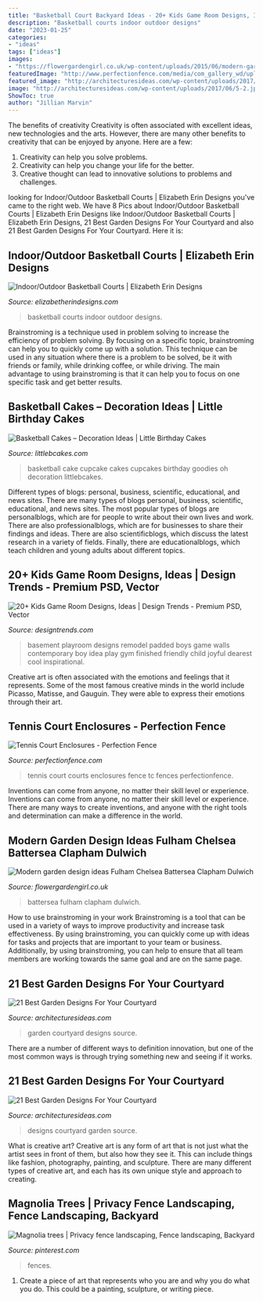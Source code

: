 ```yaml
---
title: "Basketball Court Backyard Ideas - 20+ Kids Game Room Designs, Ideas"
description: "Basketball courts indoor outdoor designs"
date: "2023-01-25"
categories:
- "ideas"
tags: ["ideas"]
images:
- "https://flowergardengirl.co.uk/wp-content/uploads/2015/06/modern-garden-design-ideas-fulham-chelsea-battersea-clapham-dulwich-london.jpg"
featuredImage: "http://www.perfectionfence.com/media/com_gallery_wd/uploads/Tennis_Court_1.png"
featured_image: "http://architecturesideas.com/wp-content/uploads/2017/06/4-47.jpg"
image: "http://architecturesideas.com/wp-content/uploads/2017/06/5-2.jpeg"
ShowToc: true
author: "Jillian Marvin"
---
```



The benefits of creativity
Creativity is often associated with excellent ideas, new technologies and the arts. However, there are many other benefits to creativity that can be enjoyed by anyone. Here are a few: 
1. Creativity can help you solve problems.
2. Creativity can help you change your life for the better.
3. Creative thought can lead to innovative solutions to problems and challenges.

	

		
looking for Indoor/Outdoor Basketball Courts | Elizabeth Erin Designs you've came to the right web. We have 8 Pics about Indoor/Outdoor Basketball Courts | Elizabeth Erin Designs like Indoor/Outdoor Basketball Courts | Elizabeth Erin Designs, 21 Best Garden Designs For Your Courtyard and also 21 Best Garden Designs For Your Courtyard. Here it is:
		
    
## Indoor/Outdoor Basketball Courts | Elizabeth Erin Designs

<img loading=lazy src="http://www.elizabetherindesigns.com/wp-content/uploads/2015/02/1.jpg" onerror="this.onerror=null;this.src='https://tse2.mm.bing.net/th?id=OIP.u1-girY_kz6r2A_CjT8oxQHaE8&amp;pid=15.1';" alt="Indoor/Outdoor Basketball Courts | Elizabeth Erin Designs">

_Source: elizabetherindesigns.com_

>basketball courts indoor outdoor designs. 

	

Brainstroming is a technique used in problem solving to increase the efficiency of problem solving. By focusing on a specific topic, brainstroming can help you to quickly come up with a solution. This technique can be used in any situation where there is a problem to be solved, be it with friends or family, while drinking coffee, or while driving. The main advantage to using brainstroming is that it can help you to focus on one specific task and get better results.

    
## Basketball Cakes – Decoration Ideas | Little Birthday Cakes

<img loading=lazy src="https://www.littlebcakes.com/wp-content/uploads/2014/01/Basketball-Cupcake-Cake.jpg" onerror="this.onerror=null;this.src='https://tse3.mm.bing.net/th?id=OIP.jBg7Su2OtLfE5aUZGIUaugHaFj&amp;pid=15.1';" alt="Basketball Cakes – Decoration Ideas | Little Birthday Cakes">

_Source: littlebcakes.com_

>basketball cake cupcake cakes cupcakes birthday goodies oh decoration littlebcakes. 

	

Different types of blogs: personal, business, scientific, educational, and news sites.
There are many types of blogs personal, business, scientific, educational, and news sites. The most popular types of blogs are personalblogs, which are for people to write about their own lives and work. There are also professionalblogs, which are for businesses to share their findings and ideas. There are also scientificblogs, which discuss the latest research in a variety of fields. Finally, there are educationalblogs, which teach children and young adults about different topics.

    
## 20+ Kids Game Room Designs, Ideas | Design Trends - Premium PSD, Vector

<img loading=lazy src="https://images.designtrends.com/wp-content/uploads/2016/08/02185538/Kids-Blue-Basement-Playroom-.jpg" onerror="this.onerror=null;this.src='https://tse1.mm.bing.net/th?id=OIP.gdOx_WYxhgxjbjj3pHgOwQHaE8&amp;pid=15.1';" alt="20+ Kids Game Room Designs, Ideas | Design Trends - Premium PSD, Vector">

_Source: designtrends.com_

>basement playroom designs remodel padded boys game walls contemporary boy idea play gym finished friendly child joyful dearest cool inspirational. 

	

Creative art is often associated with the emotions and feelings that it represents. Some of the most famous creative minds in the world include Picasso, Matisse, and Gauguin. They were able to express their emotions through their art.

    
## Tennis Court Enclosures - Perfection Fence

<img loading=lazy src="http://www.perfectionfence.com/media/com_gallery_wd/uploads/Tennis_Court_1.png" onerror="this.onerror=null;this.src='https://tse3.mm.bing.net/th?id=OIP.7eB2cRB4CpR6iuRX70Gv2gHaFj&amp;pid=15.1';" alt="Tennis Court Enclosures - Perfection Fence">

_Source: perfectionfence.com_

>tennis court courts enclosures fence tc fences perfectionfence. 

	

Inventions can come from anyone, no matter their skill level or experience.
Inventions can come from anyone, no matter their skill level or experience. There are many ways to create inventions, and anyone with the right tools and determination can make a difference in the world.

    
## Modern Garden Design Ideas Fulham Chelsea Battersea Clapham Dulwich

<img loading=lazy src="https://flowergardengirl.co.uk/wp-content/uploads/2015/06/modern-garden-design-ideas-fulham-chelsea-battersea-clapham-dulwich-london.jpg" onerror="this.onerror=null;this.src='https://tse1.mm.bing.net/th?id=OIP.tuLqee1TM8PhkPhViRtUQwHaJ-&amp;pid=15.1';" alt="Modern garden design ideas Fulham Chelsea Battersea Clapham Dulwich">

_Source: flowergardengirl.co.uk_

>battersea fulham clapham dulwich. 

	

How to use brainstroming in your work
Brainstroming is a tool that can be used in a variety of ways to improve productivity and increase task effectiveness. By using brainstroming, you can quickly come up with ideas for tasks and projects that are important to your team or business. Additionally, by using brainstroming, you can help to ensure that all team members are working towards the same goal and are on the same page.

    
## 21 Best Garden Designs For Your Courtyard

<img loading=lazy src="http://architecturesideas.com/wp-content/uploads/2017/06/4-47.jpg" onerror="this.onerror=null;this.src='https://tse2.mm.bing.net/th?id=OIP._qJmdN9Y9l6Pv_cuzRx9fgHaFj&amp;pid=15.1';" alt="21 Best Garden Designs For Your Courtyard">

_Source: architecturesideas.com_

>garden courtyard designs source. 

	

There are a number of different ways to definition innovation, but one of the most common ways is through trying something new and seeing if it works.

    
## 21 Best Garden Designs For Your Courtyard

<img loading=lazy src="http://architecturesideas.com/wp-content/uploads/2017/06/5-2.jpeg" onerror="this.onerror=null;this.src='https://tse2.mm.bing.net/th?id=OIP.wWsfMpHrSXsdtYYXNk8ghwHaFj&amp;pid=15.1';" alt="21 Best Garden Designs For Your Courtyard">

_Source: architecturesideas.com_

>designs courtyard garden source. 

	

What is creative art?
Creative art is any form of art that is not just what the artist sees in front of them, but also how they see it. This can include things like fashion, photography, painting, and sculpture. There are many different types of creative art, and each has its own unique style and approach to creating.

    
## Magnolia Trees | Privacy Fence Landscaping, Fence Landscaping, Backyard

<img loading=lazy src="https://i.pinimg.com/736x/ce/63/b2/ce63b2d44a80fa40ba74b939aad91f90--privacy-trees-along-fence-landscaping-against-fence-back-yard.jpg" onerror="this.onerror=null;this.src='https://tse1.mm.bing.net/th?id=OIP.L4DUGENBPqdJppr88j_76AHaHa&amp;pid=15.1';" alt="Magnolia trees | Privacy fence landscaping, Fence landscaping, Backyard">

_Source: pinterest.com_

>fences. 

	

1. Create a piece of art that represents who you are and why you do what you do. This could be a painting, sculpture, or writing piece. 

